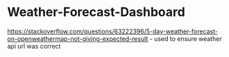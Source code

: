# Weather-Forecast-Dashboard

https://stackoverflow.com/questions/63222396/5-day-weather-forecast-on-openweathermap-not-giving-expected-result - used to ensure weather api url was correct